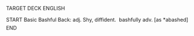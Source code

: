 TARGET DECK
ENGLISH

START
Basic
Bashful
Back: adj. Shy, diffident.  bashfully adv. [as *abashed]
END
